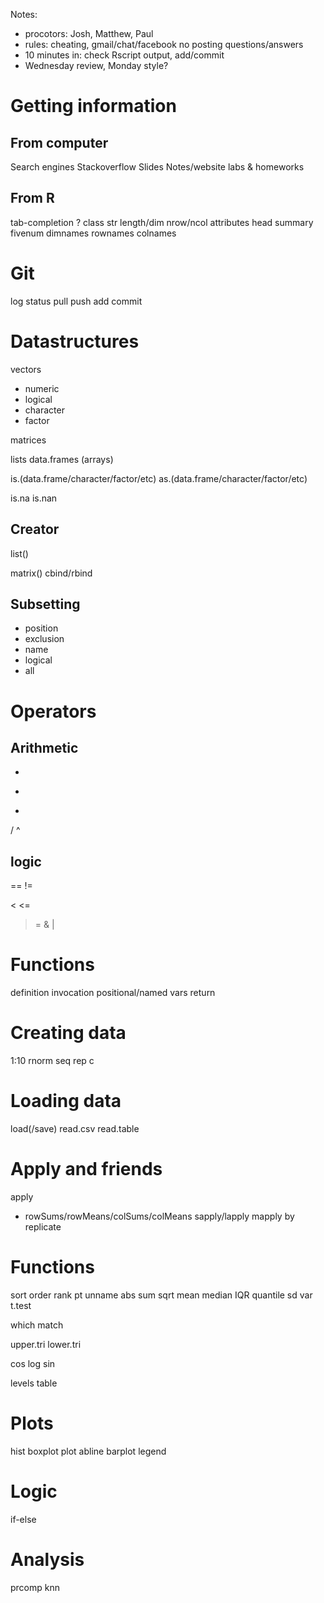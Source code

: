 Notes:
- procotors: Josh, Matthew, Paul
- rules: cheating, gmail/chat/facebook
  no posting questions/answers
- 10 minutes in:
  check Rscript output, add/commit
- Wednesday review, Monday style?

Getting information
===================

From computer
-------------

Search engines
Stackoverflow
Slides
Notes/website
labs & homeworks

From R
------

tab-completion
?
class
str
length/dim
nrow/ncol
attributes
head
summary
fivenum
dimnames
rownames
colnames

Git
===

log
status
pull
push
add
commit

Datastructures
==============

vectors
- numeric
- logical
- character
- factor

matrices

lists
data.frames
(arrays)

is.(data.frame/character/factor/etc)
as.(data.frame/character/factor/etc)

is.na
is.nan

Creator
-------

list()

matrix()
cbind/rbind

Subsetting
----------

- position
- exclusion
- name
- logical
- all

Operators
=========

Arithmetic
----------

+
-
*
/
^

logic
-----

==
!=
>
<
<=
>=
&
|

Functions
=========

definition
invocation
positional/named vars
return

Creating data
=============

1:10
rnorm
seq
rep
c

Loading data
============

load(/save)
read.csv
read.table

Apply and friends
=================

apply
  - rowSums/rowMeans/colSums/colMeans
sapply/lapply
mapply
by
replicate

Functions
=========

sort
order
rank
pt
unname
abs
sum
sqrt
mean
median
IQR
quantile
sd
var
t.test

which
match

upper.tri
lower.tri

cos
log
sin

levels
table

Plots
=====

hist
boxplot
plot
abline
barplot
legend

Logic
=====

if-else

Analysis
========

prcomp
knn

